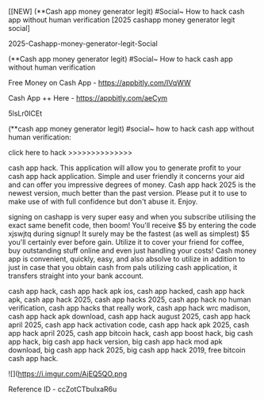 [[NEW] (**Cash app money generator legit) #Social~ How to hack cash app without human verification [2025 cashapp money generator legit social]

2025-Cashapp-money-generator-legit-Social

(**Cash app money generator legit) #Social~ How to hack cash app without human verification

Free Money on Cash App -  https://appbitly.com/IVqWW


Cash App ++ Here - https://appbitly.com/aeCym


5lsLr0ICEt

(**cash app money generator legit) #social~ how to hack cash app without human verification:

click here to hack >>>>>>>>>>>>>>

cash app hack. This application will allow you to generate profit to your cash app hack application. Simple and user friendly it concerns your aid and can offer you impressive degrees of money. Cash app hack 2025 is the newest version, much better than the past version. Please put it to use to make use of with full confidence but don't abuse it. Enjoy.

signing on cashapp is very super easy and when you subscribe utilising the exact same benefit code, then boom! You'll receive $5 by entering the code xjswjtq during signup! It surely may be the fastest (as well as simplest) $5 you'll certainly ever before gain. Utilize it to cover your friend for coffee, buy outstanding stuff online and even just handling your costs! Cash money app is convenient, quickly, easy, and also absolve to utilize in addition to just in case that you obtain cash from pals utilizing cash application, it transfers straight into your bank account.

cash app hack, cash app hack apk ios, cash app hacked, cash app hack apk, cash app hack 2025, cash app hacks 2025, cash app hack no human verification, cash app hacks that really work, cash app hack wrc madison, cash app hack apk download, cash app hack august 2025, cash app hack april 2025, cash app hack activation code, cash app hack apk 2025, cash app hack april 2025, cash app bitcoin hack, cash app boost hack, big cash app hack, big cash app hack version, big cash app hack mod apk download, big cash app hack 2025, big cash app hack 2019, free bitcoin cash app hack.

![](https://i.imgur.com/AjEQ5QO.png

Reference ID - ccZotCTbuIxaR6u